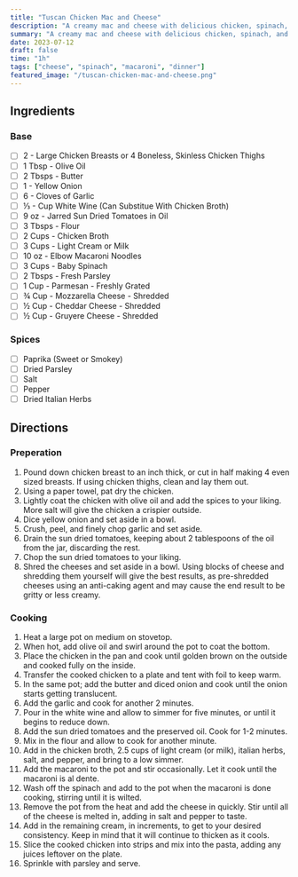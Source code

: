 ```yaml
---
title: "Tuscan Chicken Mac and Cheese"
description: "A creamy mac and cheese with delicious chicken, spinach, and sun dried tomatoes"
summary: "A creamy mac and cheese with delicious chicken, spinach, and sun dried tomatoes"
date: 2023-07-12
draft: false
time: "1h"
tags: ["cheese", "spinach", "macaroni", "dinner"]
featured_image: "/tuscan-chicken-mac-and-cheese.png"
---
```


## Ingredients

### Base

- [ ] 2 - Large Chicken Breasts or 4 Boneless, Skinless Chicken Thighs
- [ ] 1 Tbsp - Olive Oil
- [ ] 2 Tbsps - Butter
- [ ] 1 - Yellow Onion
- [ ] 6 - Cloves of Garlic
- [ ] ⅓ - Cup White Wine (Can Substitue With Chicken Broth)
- [ ] 9 oz - Jarred Sun Dried Tomatoes in Oil
- [ ] 3 Tbsps - Flour
- [ ] 2 Cups - Chicken Broth
- [ ] 3 Cups - Light Cream or Milk
- [ ] 10 oz - Elbow Macaroni Noodles
- [ ] 3 Cups - Baby Spinach
- [ ] 2 Tbsps - Fresh Parsley
- [ ] 1 Cup - Parmesan - Freshly Grated
- [ ] ¾ Cup - Mozzarella Cheese - Shredded
- [ ] ½ Cup - Cheddar Cheese - Shredded
- [ ] ½ Cup - Gruyere Cheese - Shredded

### Spices

- [ ] Paprika (Sweet or Smokey)
- [ ] Dried Parsley
- [ ] Salt
- [ ] Pepper
- [ ] Dried Italian Herbs

## Directions

### Preperation

1. Pound down chicken breast to an inch thick, or cut in half making 4 even sized breasts.  If using chicken thighs, clean and lay them out.
2. Using a paper towel, pat dry the chicken.
3. Lightly coat the chicken with olive oil and add the spices to your liking.  More salt will give the chicken a crispier outside.
4. Dice yellow onion and set aside in a bowl.
5. Crush, peel, and finely chop garlic and set aside.
6. Drain the sun dried tomatoes, keeping about 2 tablespoons of the oil from the jar, discarding the rest.
7. Chop the sun dried tomatoes to your liking. 
8. Shred the cheeses and set aside in a bowl.  Using blocks of cheese and shredding them yourself will give the best results, as pre-shredded cheeses using an anti-caking agent and may cause the end result to be gritty or less creamy.

### Cooking

1. Heat a large pot on medium on stovetop.
2. When hot, add olive oil and swirl around the pot to coat the bottom.
3. Place the chicken in the pan and cook until golden brown on the outside and cooked fully on the inside.
4. Transfer the cooked chicken to a plate and tent with foil to keep warm.
5. In the same pot; add the butter and diced onion and cook until the onion starts getting translucent.
6. Add the garlic and cook for another 2 minutes.
7. Pour in the white wine and allow to simmer for five minutes, or until it begins to reduce down.
8. Add the sun dried tomatoes and the preserved oil.  Cook for 1-2 minutes.
9. Mix in the flour and allow to cook for another minute.
10. Add in the chicken broth, 2.5 cups of light cream (or milk), italian herbs, salt, and pepper, and bring to a low simmer.
11. Add the macaroni to the pot and stir occasionally.  Let it cook until the macaroni is al dente.
12. Wash off the spinach and add to the pot when the macaroni is done cooking, stirring until it is wilted.
13. Remove the pot from the heat and add the cheese in quickly.  Stir until all of the cheese is melted in, adding in salt and pepper to taste.
14. Add in the remaining cream, in increments, to get to your desired consistency.  Keep in mind that it will continue to thicken as it cools.
15. Slice the cooked chicken into strips and mix into the pasta, adding any juices leftover on the plate.
16. Sprinkle with parsley and serve.

